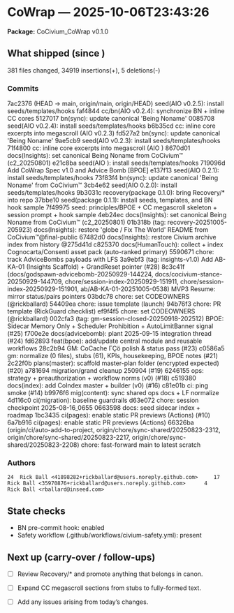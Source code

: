# CoWrap — 2025-10-06T23:43:26

**Package:** CoCivium_CoWrap v0.1.0

## What shipped (since )
 381 files changed, 34919 insertions(+), 5 deletions(-)

### Commits
7ac2376 (HEAD -> main, origin/main, origin/HEAD) seed(AIO v0.2.5): install seeds/templates/hooks faf4844 cc/bn(AIO v0.2.4): synchronize BN + inline CC cores 5127017 bn(sync): update canonical 'Being Noname' 0085708 seed(AIO v0.2.4): install seeds/templates/hooks b6b35cd cc: inline core excerpts into megascroll (AIO v0.2.3) fd527a2 bn(sync): update canonical 'Being Noname' 9ae5cb9 seed(AIO v0.2.3): install seeds/templates/hooks 71f4800 cc: inline core excerpts into megascroll (AIO ) 8670d01 docs(Insights): set canonical Being Noname from CoCivium™ (c2_20250801) e21c8ba seed(AIO ): install seeds/templates/hooks 719096d Add CoWrap Spec v1.0 and Advice Bomb [BPOE] e137f13 seed(AIO 0.2.1): install seeds/templates/hooks 73f83f4 bn(sync): update canonical 'Being Noname' from CoCivium™ 3cb4e62 seed(AIO 0.2.0): install seeds/templates/hooks 9b3031c recovery(package 0.1.0): bring Recovery/* into repo 37bbe10 seed(package 0.1.1): install seeds, templates, and BN hook sample 7f49975 seed: principles/BPOE + CC megascroll skeleton + session prompt + hook sample 4eb24ec docs(Insights): set canonical Being Noname from CoCivium™ (c2_20250801) 01b318b (tag: recovery-20251005-205923) docs(Insights): restore 'globe / Fix The World' README from CoCivium™@final-public 67482d0 docs(Insights): restore Civium archive index from history @275d41d c825370 docs(HumanTouch): collect + index Cognocarta/Consenti asset pack (auto-ranked primary) 5590671 chore: track AdviceBombs payloads with LFS 3a9ebf3 (tag: insights-v1.0) Add AB-KA-01 (Insights Scaffold) + GrandReset pointer (#28) 8c3c41f (docs/godspawn-advicebomb-20250929-144224, docs/cocivium-stance-20250929-144709, chore/session-index-20250929-151911, chore/session-index-20250929-151901, ab/AB-KA-01-20251005-0538) MVP3 Resume: mirror status/pairs pointers 03bdc78 chore: set CODEOWNERS (@rickballard) 54409ea chore: issue template (launch) 94b76f3 chore: PR template (RickGuard checklist) ef9f4f5 chore: set CODEOWNERS (@rickballard) 002cfa3 (tag: gm-session-closed-20250918-202512) BPOE: Sidecar Memory Only + Scheduler Prohibition + AutoLimitBanner signal (#25) f700e2e docs(advicebomb): plant 2025-09-15 integration thread (#24) fd62893 feat(bpoe): add/update central module and reusable workflows 28c2b94 GM: CoCache ΓÇö polish & status pass (#23) c0586a5 gm: normalize (0 files), stubs (61), KPIs, housekeeping, BPOE notes (#21) 2c22f0b plans(master): scaffold master-plan folder (encrypted expected) (#20) a781694 migration/grand cleanup 250904 (#19) 6246155 ops: strategy + preauthorization + workflow norms (v0) (#18) c519380 docs(index): add CoIndex master + builder (v0) (#16) c81e01b ci: ping smoke (#14) b9976f6 mig(content): sync shared ops docs + LF normalize 4d116c0 ci(migration): baseline guardrails d63e072 chore: session checkpoint 2025-08-16_0655 0663598 docs: seed sidecar index + roadmap 1bc3435 ci(pages): enable static PR previews (Actions) (#10) 6a7b916 ci(pages): enable static PR previews (Actions) 66326ba (origin/ci/auto-add-to-project, origin/chore/sync-shared/20250823-2312, origin/chore/sync-shared/20250823-2217, origin/chore/sync-shared/20250823-2208) chore: fast-forward main to latest scratch

### Authors
    24	Rick Ball <41898282+rickballard@users.noreply.github.com>     17	Rick Ball <35970876+rickballard@users.noreply.github.com>      4	Rick Ball <rballard@inseed.com>

## State checks
- BN pre-commit hook: enabled
- Safety workflow (.github/workflows/civium-safety.yml): present

## Next up (carry-over / follow-ups)
- [ ] Review Recovery/* and promote anything that belongs in canon.
- [ ] Expand CC megascroll sections from stubs to fully-formed text.
- [ ] Add any issues arising from today’s changes.

